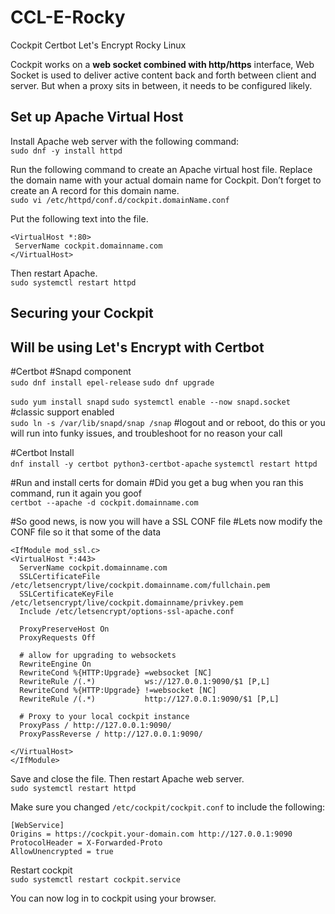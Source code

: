 # CCL-E-Rocky
Cockpit Certbot Let's Encrypt Rocky Linux


Cockpit works on a **web socket combined with http/https** interface, Web Socket is used to deliver active content back and forth between client and server. But when a proxy sits in between, it needs to be configured likely.

## Set up Apache Virtual Host

Install Apache web server with the following command:
<br>
`sudo dnf -y install httpd`

Run the following command to create an Apache virtual host file. Replace the domain name with your actual domain name for Cockpit. Don’t forget to create an A record for this domain name.
<br>
`sudo vi /etc/httpd/conf.d/cockpit.domainName.conf`

Put the following text into the file.
<br>
```
<VirtualHost *:80>
 ServerName cockpit.domainname.com
</VirtualHost>
```

Then restart Apache.
<br>
`sudo systemctl restart httpd`


## Securing your Cockpit
## Will be using Let's Encrypt with Certbot

#Certbot
#Snapd component
<br>
`sudo dnf install epel-release`
`sudo dnf upgrade`

`sudo yum install snapd`
`sudo systemctl enable --now snapd.socket`
<br>
#classic support enabled
<br>
`sudo ln -s /var/lib/snapd/snap /snap`
#logout and or reboot, do this or you will run into funky issues, and troubleshoot for no reason your call

#Certbot Install
<br>
`dnf install -y certbot python3-certbot-apache`
`systemctl restart httpd`

#Run and install certs for domain
#Did you get a bug when you ran this command, run it again you goof
<br>
`certbot --apache -d cockpit.domainname.com`

#So good news, is now you will have a SSL CONF file
#Lets now modify the CONF file so it that some of the data
<br>
```
<IfModule mod_ssl.c>
<VirtualHost *:443>
  ServerName cockpit.domainname.com
  SSLCertificateFile /etc/letsencrypt/live/cockpit.domainname.com/fullchain.pem
  SSLCertificateKeyFile /etc/letsencrypt/live/cockpit.domainname/privkey.pem
  Include /etc/letsencrypt/options-ssl-apache.conf

  ProxyPreserveHost On
  ProxyRequests Off

  # allow for upgrading to websockets
  RewriteEngine On
  RewriteCond %{HTTP:Upgrade} =websocket [NC]
  RewriteRule /(.*)           ws://127.0.0.1:9090/$1 [P,L]
  RewriteCond %{HTTP:Upgrade} !=websocket [NC]
  RewriteRule /(.*)           http://127.0.0.1:9090/$1 [P,L]

  # Proxy to your local cockpit instance
  ProxyPass / http://127.0.0.1:9090/
  ProxyPassReverse / http://127.0.0.1:9090/

</VirtualHost>
</IfModule>
```

Save and close the file. Then restart Apache web server.
<br>
`sudo systemctl restart httpd`

Make sure you changed `/etc/cockpit/cockpit.conf` to include the following:
<br>
```
[WebService]
Origins = https://cockpit.your-domain.com http://127.0.0.1:9090
ProtocolHeader = X-Forwarded-Proto
AllowUnencrypted = true
```

Restart cockpit
<br>
`sudo systemctl restart cockpit.service`

You can now log in to cockpit using your browser.
